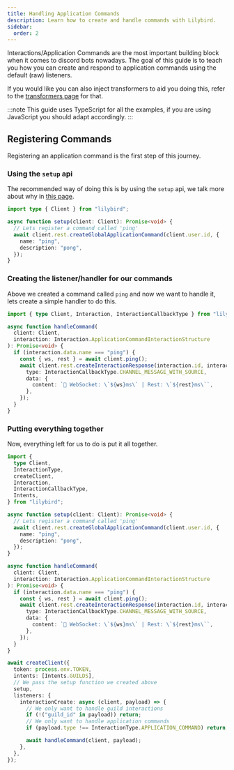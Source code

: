 ```yaml
---
title: Handling Application Commands
description: Learn how to create and handle commands with Lilybird.
sidebar:
  order: 2
---
```


Interactions/Application Commands are the most important building block when it comes to discord bots nowadays.
The goal of this guide is to teach you how you can create and respond to application commands using the default (raw) listeners.

If you would like you can also inject transformers to aid you doing this, refer to the [transformers page](/api/transformers) for that.

:::note
This guide uses TypeScript for all the examples, if you are using JavaScript you should adapt accordingly.
:::

## Registering Commands

Registering an application command is the first step of this journey.

### Using the `setup` api

The recommended way of doing this is by using the `setup` api, we talk more about why in [this page](/api/setup).

```ts showLineNumbers
import type { Client } from "lilybird";

async function setup(client: Client): Promise<void> {
  // Lets register a command called 'ping'
  await client.rest.createGlobalApplicationCommand(client.user.id, {
    name: "ping",
    description: "pong",
  });
}
```

### Creating the listener/handler for our commands

Above we created a command called `ping` and now we want to handle it, lets create a simple handler to do this.

```ts showLineNumbers
import { type Client, Interaction, InteractionCallbackType } from "lilybird";

async function handleCommand(
  client: Client,
  interaction: Interaction.ApplicationCommandInteractionStructure
): Promise<void> {
  if (interaction.data.name === "ping") {
    const { ws, rest } = await client.ping();
    await client.rest.createInteractionResponse(interaction.id, interaction.token, {
      type: InteractionCallbackType.CHANNEL_MESSAGE_WITH_SOURCE,
      data: {
        content: `🏓 WebSocket: \`${ws}ms\` | Rest: \`${rest}ms\``,
      },
    });
  }
}
```

### Putting everything together

Now, everything left for us to do is put it all together.

```ts showLineNumbers collapse={10-31, 34-35}
import {
  type Client,
  InteractionType,
  createClient,
  Interaction,
  InteractionCallbackType,
  Intents,
} from "lilybird";

async function setup(client: Client): Promise<void> {
  // Lets register a command called 'ping'
  await client.rest.createGlobalApplicationCommand(client.user.id, {
    name: "ping",
    description: "pong",
  });
}

async function handleCommand(
  client: Client,
  interaction: Interaction.ApplicationCommandInteractionStructure
): Promise<void> {
  if (interaction.data.name === "ping") {
    const { ws, rest } = await client.ping();
    await client.rest.createInteractionResponse(interaction.id, interaction.token, {
      type: InteractionCallbackType.CHANNEL_MESSAGE_WITH_SOURCE,
      data: {
        content: `🏓 WebSocket: \`${ws}ms\` | Rest: \`${rest}ms\``,
      },
    });
  }
}

await createClient({
  token: process.env.TOKEN,
  intents: [Intents.GUILDS],
  // We pass the setup function we created above
  setup,
  listeners: {
    interactionCreate: async (client, payload) => {
      // We only want to handle guild interactions
      if (!("guild_id" in payload)) return;
      // We only want to handle application commands
      if (payload.type !== InteractionType.APPLICATION_COMMAND) return;

      await handleCommand(client, payload);
    },
  },
});
```
